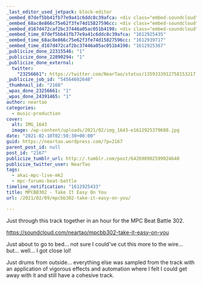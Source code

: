 ```yaml
---
_last_editor_used_jetpack: block-editor
_oembed_07def5bb41fb77e9a41c6ddc8c39afca: <div class="embed-soundcloud"><iframe title="MPCBB302 - Take It Easy On You by NearTao" width="584" height="400" scrolling="no" frameborder="no" src="https://w.soundcloud.com/player/?visual=true&url=https%3A%2F%2Fapi.soundcloud.com%2Ftracks%2F982522171&show_artwork=true&maxwidth=584&maxheight=876&dnt=1"></iframe></div>
_oembed_68ac8e866c75e62f3fe74d15827596cc: <div class="embed-soundcloud"><iframe title="MPCBB302 - Take It Easy On You by NearTao" width="500" height="400" scrolling="no" frameborder="no" src="https://w.soundcloud.com/player/?visual=true&url=https%3A%2F%2Fapi.soundcloud.com%2Ftracks%2F982522171&show_artwork=true&maxwidth=500&maxheight=750&dnt=1"></iframe></div>
_oembed_d167d472caf2bc37446a05ac051b4198: <div class="embed-soundcloud"><iframe title="MPCBB302 - Take It Easy On You by NearTao" width="750" height="400" scrolling="no" frameborder="no" src="https://w.soundcloud.com/player/?visual=true&url=https%3A%2F%2Fapi.soundcloud.com%2Ftracks%2F982522171&show_artwork=true&maxwidth=750&maxheight=1000&dnt=1"></iframe></div>
_oembed_time_07def5bb41fb77e9a41c6ddc8c39afca: "1612925435"
_oembed_time_68ac8e866c75e62f3fe74d15827596cc: "1612939717"
_oembed_time_d167d472caf2bc37446a05ac051b4198: "1612925367"
_publicize_done_22315546: "1"
_publicize_done_22890294: "1"
_publicize_done_external:
  twitter:
    "23256661": https://twitter.com/NearTao/status/1359333912758153217
_publicize_job_id: "54564602648"
_thumbnail_id: "2168"
_wpas_done_23256661: "1"
_wpas_done_24391465: "1"
author: neartao
categories:
  - music-production
cover:
  alt: IMG_1643
  image: /wp-content/uploads/2021/02/img_1643-e1612925379688.jpg
date: "2021-02-10T02:50:30+00:00"
guid: https://neartao.wordpress.com/?p=2167
parent_post_id: null
post_id: "2167"
publicize_tumblr_url: http://.tumblr.com/post/642698902599024640
publicize_twitter_user: NearTao
tags:
  - akai-mpc-live-mk2
  - mpc-forums-beat-battle
timeline_notification: "1612925433"
title: MPCBB302 - Take It Easy On You
url: /2021/02/09/mpcbb302-take-it-easy-on-you/

---
```

Just through this track together in an hour for the MPC Beat Battle 302.

https://soundcloud.com/neartao/mpcbb302-take-it-easy-on-you

Just about to go to bed... not sure I could've cut this more to the wire... but... well... I got close lol!

Just drums from outside... everything else was sampled from the track with an application of vigorous effects and automation where I felt I could get away with it and still have a cohesive track.
